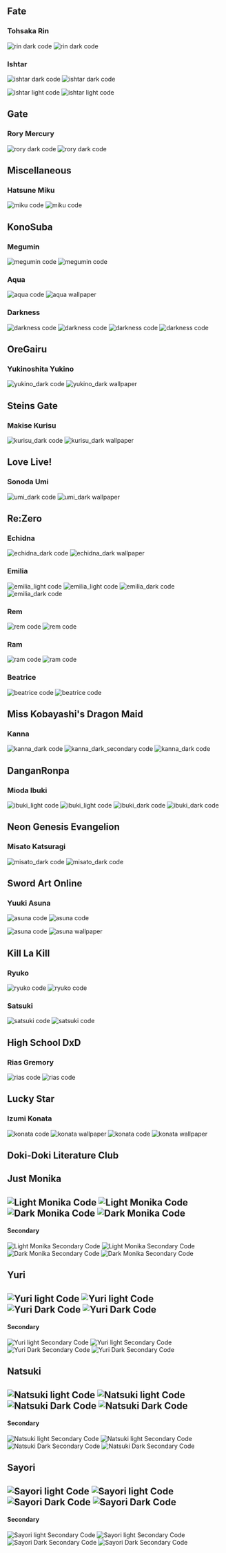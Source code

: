 Fate
---

### Tohsaka Rin

![rin dark code](../screenshots/fate/rin_dark_code.png)
![rin dark code](../screenshots/fate/rin_dark_wallpaper.png)

### Ishtar


![ishtar dark code](../screenshots/fate/ishtar_dark_code.png)
![ishtar dark code](../screenshots/fate/ishtar_dark_wallpaper.png)

![ishtar light code](../screenshots/fate/ishtar_light_code.png)
![ishtar light code](../screenshots/fate/ishtar_light_wallpaper.png)


Gate
---

### Rory Mercury

![rory dark code](../screenshots/gate/rory_dark_code.png)
![rory dark code](../screenshots/gate/rory_dark_wallpaper.png)


Miscellaneous
---

### Hatsune Miku
![miku code](../screenshots/miscellaneous/miku_code.png)
![miku code](../screenshots/miscellaneous/miku_wallpaper.png)

KonoSuba
---

### Megumin
![megumin code](../screenshots/konosuba/megumin_code.png)
![megumin code](../screenshots/konosuba/megumin_wallpaper.png)

### Aqua

![aqua code](../screenshots/konosuba/aqua_dark_code.png)
![aqua wallpaper](../screenshots/konosuba/aqua_dark_wallpaper.png)

### Darkness
![darkness code](../screenshots/konosuba/darkness_dark_code.png)
![darkness code](../screenshots/konosuba/darkness_dark_wallpaper.png)
![darkness code](../screenshots/konosuba/darkness_light_code.png)
![darkness code](../screenshots/konosuba/darkness_light_wallpaper.png)

OreGairu
---

### Yukinoshita Yukino
![yukino_dark code](../screenshots/oreGairu/yukino_dark_code.png)
![yukino_dark wallpaper](../screenshots/oreGairu/yukino_dark_wallpaper.png)


Steins Gate
---

### Makise Kurisu
![kurisu_dark code](../screenshots/steinsGate/kurisu_dark_code.png)
![kurisu_dark wallpaper](../screenshots/steinsGate/kurisu_dark_wallpaper.png)

Love Live!
---

### Sonoda Umi
![umi_dark code](../screenshots/loveLive/umi_dark_code.png)
![umi_dark wallpaper](../screenshots/loveLive/umi_dark_wallpaper.png)


Re:Zero
---

### Echidna
![echidna_dark code](../screenshots/rezero/echidna_dark_code.png)
![echidna_dark wallpaper](../screenshots/rezero/echidna_dark_wallpaper.png)

### Emilia
![emilia_light code](../screenshots/rezero/emilia_light_code.png)
![emilia_light code](../screenshots/rezero/emilia_light_wallpaper.png)
![emilia_dark code](../screenshots/rezero/emilia_dark_code.png)
![emilia_dark code](../screenshots/rezero/emilia_dark_wallpaper.png)

### Rem
![rem code](../screenshots/rezero/rem_code.png)
![rem code](../screenshots/rezero/rem_wallpaper.png)

### Ram
![ram code](../screenshots/rezero/ram_code.png)
![ram code](../screenshots/rezero/ram_wallpaper.png)

### Beatrice
![beatrice code](../screenshots/rezero/beatrice_code.png)
![beatrice code](../screenshots/rezero/beatrice_wallpaper.png)

Miss Kobayashi's Dragon Maid
---

### Kanna
  
![kanna_dark code](../screenshots/dragonMaid/kanna_dark_code.png)
![kanna_dark_secondary code](../screenshots/dragonMaid/kanna_dark_secondary_code.png)
![kanna_dark code](../screenshots/dragonMaid/kanna_dark_wallpaper.png)

DanganRonpa
---

### Mioda Ibuki
![ibuki_light code](../screenshots/danganronpa/ibuki_light_code.png)
![ibuki_light code](../screenshots/danganronpa/ibuki_light_wallpaper.png)
![ibuki_dark code](../screenshots/danganronpa/ibuki_dark_code.png)
![ibuki_dark code](../screenshots/danganronpa/ibuki_dark_wallpaper.png)

Neon Genesis Evangelion
---

### Misato Katsuragi
![misato_dark code](../screenshots/eva/misato_dark_code.png)
![misato_dark code](../screenshots/eva/misato_dark_wallpaper.png)

Sword Art Online
---
### Yuuki Asuna
![asuna code](../screenshots/swordArtOnline/asuna_light_code.png)
![asuna code](../screenshots/swordArtOnline/asuna_light_wallpaper.png)


![asuna code](../screenshots/swordArtOnline/asuna_dark_code.png)
![asuna wallpaper](../screenshots/swordArtOnline/asuna_dark_wallpaper.png)


Kill La Kill
---

### Ryuko
![ryuko code](../screenshots/killlakill/ryuko_code.png)
![ryuko code](../screenshots/killlakill/ryuko_wallpaper.png)

### Satsuki
![satsuki code](../screenshots/killlakill/satsuki_code.png)
![satsuki code](../screenshots/killlakill/satsuki_wallpaper.png)

High School DxD
---

### Rias Gremory
![rias code](../screenshots/highSchoolDxD/rias_dark_code.png)
![rias code](../screenshots/highSchoolDxD/rias_dark_wallpaper.png)

Lucky Star
---

### Izumi Konata
![konata code](../screenshots/luckyStar/konata_dark_code.png)
![konata wallpaper](../screenshots/luckyStar/konata_dark_wallpaper.png)
![konata code](../screenshots/luckyStar/konata_dark_secondary_code.png)
![konata wallpaper](../screenshots/luckyStar/konata_dark_secondary_wallpaper.png)


Doki-Doki Literature Club
---

## Just Monika
 
 ![Light Monika Code](../screenshots/literature/monika_light_code.png)
 ![Light Monika Code](../screenshots/literature/monika_light_wallpaper.png)
 ![Dark Monika Code](../screenshots/literature/monika_dark_code.png)
 ![Dark Monika Code](../screenshots/literature/monika_dark_wallpaper.png)
 ---
 #### Secondary
 ![Light Monika Secondary Code](../screenshots/literature/monika_light_secondary_code.png)
 ![Light Monika Secondary Code](../screenshots/literature/monika_light_secondary_wallpaper.png)
 ![Dark Monika Secondary Code](../screenshots/literature/monika_dark_secondary_code.png)
 ![Dark Monika Secondary Code](../screenshots/literature/monika_dark_secondary_wallpaper.png)
 
 ## Yuri
 
 ![Yuri light Code](../screenshots/literature/yuri_light_code.png)
 ![Yuri light Code](../screenshots/literature/yuri_light_wallpaper.png)
 ![Yuri Dark Code](../screenshots/literature/yuri_dark_code.png)
 ![Yuri Dark Code](../screenshots/literature/yuri_dark_wallpaper.png)
 ---
 #### Secondary
 ![Yuri light Secondary Code](../screenshots/literature/yuri_light_secondary_code.png)
 ![Yuri light Secondary Code](../screenshots/literature/yuri_light_secondary_wallpaper.png)
 ![Yuri Dark Secondary Code](../screenshots/literature/yuri_dark_secondary_code.png)
 ![Yuri Dark Secondary Code](../screenshots/literature/yuri_dark_secondary_wallpaper.png)
 
 ## Natsuki
 
 ![Natsuki light Code](../screenshots/literature/natsuki_light_code.png)
 ![Natsuki light Code](../screenshots/literature/natsuki_light_wallpaper.png)
 ![Natsuki Dark Code](../screenshots/literature/natsuki_dark_code.png)
 ![Natsuki Dark Code](../screenshots/literature/natsuki_dark_wallpaper.png)
 ---
 #### Secondary
 ![Natsuki light Secondary Code](../screenshots/literature/natsuki_light_secondary_code.png)
 ![Natsuki light Secondary Code](../screenshots/literature/natsuki_light_secondary_wallpaper.png)
 ![Natsuki Dark Secondary Code](../screenshots/literature/natsuki_dark_secondary_code.png)
 ![Natsuki Dark Secondary Code](../screenshots/literature/natsuki_dark_secondary_wallpaper.png)
 
 ## Sayori
 
 ![Sayori light Code](../screenshots/literature/sayori_light_code.png)
 ![Sayori light Code](../screenshots/literature/sayori_light_wallpaper.png)
 ![Sayori Dark Code](../screenshots/literature/sayori_dark_code.png)
 ![Sayori Dark Code](../screenshots/literature/sayori_dark_wallpaper.png)
 ---
 #### Secondary
 ![Sayori light Secondary Code](../screenshots/literature/sayori_light_secondary_code.png)
 ![Sayori light Secondary Code](../screenshots/literature/sayori_light_secondary_wallpaper.png)
 ![Sayori Dark Secondary Code](../screenshots/literature/sayori_dark_secondary_code.png)
 ![Sayori Dark Secondary Code](../screenshots/literature/sayori_dark_secondary_wallpaper.png)
